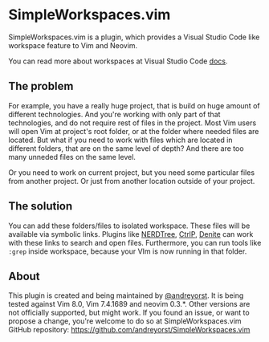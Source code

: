 # SimpleWorkspaces.vim

SimpleWorkspaces.vim is a plugin, which provides a Visual Studio Code like
workspace feature to Vim and Neovim.

You can read more about workspaces at Visual Studio Code
[docs](https://code.visualstudio.com/docs/editor/multi-root-workspaces).

## The problem

For example, you have a really huge project, that is build on huge amount of
different technologies. And you're working with only part of that technologies,
and do not require rest of files in the project. Most Vim users will open Vim at
project's root folder, or at the folder where needed files are located. But what
if you need to work with files which are located in different folders, that are
on the same level of depth? And there are too many unneded files on the same
level.

Or you need to work on current project, but you need some particular files from
another project. Or just from another location outside of your project.

## The solution

You can add these folders/files to isolated workspace. These files will be
available via symbolic links. Plugins like [NERDTree](), [CtrlP](), [Denite]()
can work with these links to search and open files. Furthermore, you can run
tools like `:grep` inside workspace, because your VIm is now running in that
folder.

## About

This plugin is created and being maintained by [@andreyorst](https://GitHub.com/andreyorst).
It is being tested against Vim 8.0, Vim 7.4.1689 and neovim 0.3.\*. Other versions
are not officially supported, but might work. If you found an issue, or want to
propose a change, you're welcome to do so at SimpleWorkspaces.vim GitHub
repository: https://github.com/andreyorst/SimpleWorkspaces.vim
